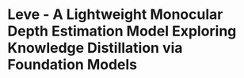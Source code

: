 # Leve - A Lightweight Monocular Depth Estimation Model Exploring Knowledge Distillation via Foundation Models
